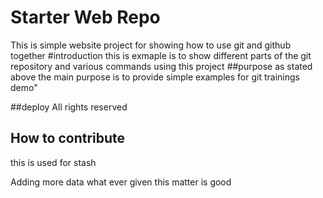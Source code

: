 # Starter Web Repo
This is simple website project for showing how to use git and github together 
#introduction
this is exmaple is to show different parts of the git repository and various commands using this project
##purpose
as stated above the main purpose is to provide simple examples for git trainings demo"

##deploy
All rights reserved
## How to contribute

this is used for
stash

Adding more data what ever given this matter is good 
